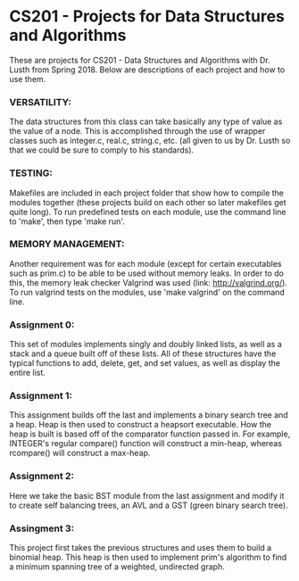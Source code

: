 # CS201 - Projects for Data Structures and Algorithms

These are projects for CS201 - Data Structures and Algorithms with Dr. Lusth from Spring 2018. Below are descriptions of each
project and how to use them.

### VERSATILITY:
The data structures from this class can take basically any type of value as the value of a node. This is accomplished through 
the use of wrapper classes such as integer.c, real.c, string.c, etc. (all given to us by Dr. Lusth so that we could be sure to 
comply to his standards).

### TESTING:
Makefiles are included in each project folder that show how to compile the modules together (these projects build on each other
so later makefiles get quite long). To run predefined tests on each module, use the command line to 'make', then type 'make run'.

### MEMORY MANAGEMENT:
Another requirement was for each module (except for certain executables such as prim.c) to be able to be used without memory leaks.
In order to do this, the memory leak checker Valgrind was used (link: http://valgrind.org/). To run valgrind tests on the modules,
use 'make valgrind' on the command line.

### Assignment 0:
This set of modules implements singly and doubly linked lists, as well as a stack and a queue built off of these lists. All of
these structures have the typical functions to add, delete, get, and set values, as well as display the entire list.

### Assignment 1:
This assignment builds off the last and implements a binary search tree and a heap. Heap is then used to construct a heapsort
executable. How the heap is built is based off of the comparator function passed in. For example, INTEGER's regular compare()
function will construct a min-heap, whereas rcompare() will construct a max-heap.

### Assignment 2:
Here we take the basic BST module from the last assignment and modify it to create self balancing trees, an AVL and a GST (green
binary search tree).

### Assingment 3:
This project first takes the previous structures and uses them to build a binomial heap. This heap is then used to implement prim's
algorithm to find a minimum spanning tree of a weighted, undirected graph.
